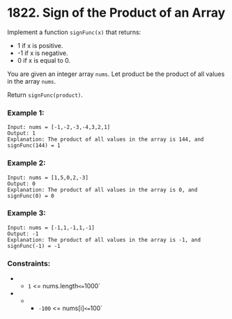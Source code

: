 # 1822. Sign of the Product of an Array

Implement a function `signFunc(x)` that returns:

- 1 if x is positive.
- -1 if x is negative.
- 0 if x is equal to 0.

You are given an integer array `nums`. Let product be the product of all values in the array `nums`.

Return `signFunc(product)`.

### Example 1:

```
Input: nums = [-1,-2,-3,-4,3,2,1]
Output: 1
Explanation: The product of all values in the array is 144, and signFunc(144) = 1
```

### Example 2:

```
Input: nums = [1,5,0,2,-3]
Output: 0
Explanation: The product of all values in the array is 0, and signFunc(0) = 0
```

### Example 3:

```
Input: nums = [-1,1,-1,1,-1]
Output: -1
Explanation: The product of all values in the array is -1, and signFunc(-1) = -1
```

### Constraints:

- - `1` <= nums.length` <= `1000`
- - - `-100` <= nums[i]` <= `100`
